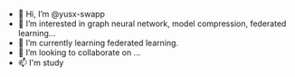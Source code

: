 - 👋 Hi, I’m @yusx-swapp
- 👀 I’m interested in graph neural network, model compression, federated learning...
- 🌱 I’m currently learning federated learning.
- 💞️ I’m looking to collaborate on ...
- 📫 I'm study 

<!---
yusx-swapp/yusx-swapp is a ✨ special ✨ repository because its `README.md` (this file) appears on your GitHub profile.
You can click the Preview link to take a look at your changes.
--->

